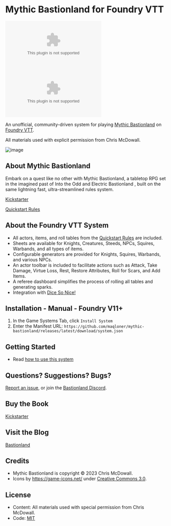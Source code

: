 # Mythic Bastionland for Foundry VTT

![Latest Release Download Count](https://img.shields.io/github/downloads/maqloner/mythic-bastionland/latest/system.zip) ![Total Download Count](https://img.shields.io/github/downloads/maqloner/mythic-bastionland/system.zip)

An unofficial, community-driven system for playing [Mythic Bastionland](https://www.kickstarter.com/projects/bastionland/mythic-bastionland-rpg-before-into-the-odd/) on [Foundry VTT](http://foundryvtt.com/).

All materials used with explicit permission from Chris McDowall.

![image](https://github.com/maqloner/mythic-bastionland/assets/682154/82bec4ee-163d-45be-8d78-c0ccd11a0b8a)

## About Mythic Bastionland

Embark on a quest like no other with Mythic Bastionland, a tabletop RPG set in the imagined past of Into the Odd and Electric Bastionland , built on the same lightning fast, ultra-streamlined rules system. 

[Kickstarter](https://www.kickstarter.com/projects/bastionland/mythic-bastionland-rpg-before-into-the-odd/)

[Quickstart Rules](https://bit.ly/mbplaytest)

## About the Foundry VTT System
- All actors, items, and roll tables from the [Quickstart Rules](https://bit.ly/mbplaytest)  are included.
- Sheets are available for Knights, Creatures, Steeds, NPCs, Squires, Warbands, and all types of items.
- Configurable generators are provided for Knights, Squires, Warbands, and various NPCs.
- An actor toolbar is included to facilitate actions such as Attack, Take Damage, Virtue Loss, Rest, Restore Attributes, Roll for Scars, and Add Items.
- A referee dashboard simplifies the process of rolling all tables and generating sparks.
- Integration with [Dice So Nice!](https://foundryvtt.com/packages/dice-so-nice/)
 
## Installation - Manual - Foundry V11+

1. In the Game Systems Tab, click `Install System`
2. Enter the Manifest URL: `https://github.com/maqloner/mythic-bastionland/releases/latest/download/system.json`

## Getting Started
- Read [how to use this system](https://github.com/maqloner/mythic-bastionland/blob/main/how-to-use-this-system.md)

## Questions? Suggestions? Bugs?

[Report an issue](https://github.com/maqloner/mythic-bastionland/issues), or join the [Bastionland Discord](https://discord.gg/UJyuP2VTjJ).

## Buy the Book

[Kickstarter](https://www.kickstarter.com/projects/bastionland/mythic-bastionland-rpg-before-into-the-odd/)

## Visit the Blog

[Bastionland](https://www.bastionland.com/)

## Credits

- Mythic Bastionland is copyright © 2023 Chris McDowall.
- Icons by https://game-icons.net/ under [Creative Commons 3.0](https://creativecommons.org/licenses/by/3.0/).

## License

- Content: All materials used with special permission from Chris McDowall.
- Code: [MIT](https://en.wikipedia.org/wiki/MIT_License)
